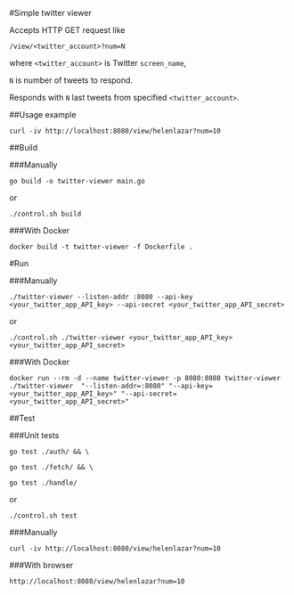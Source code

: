 #Simple twitter viewer

Accepts HTTP GET request like

`/view/<twitter_account>?num=N`

where `<twitter_account>` is Twitter `screen_name`,

`N` is number of tweets to respond.

Responds with `N` last tweets from specified `<twitter_account>`.

##Usage example

`curl -iv http://localhost:8080/view/helenlazar?num=10`

##Build

###Manually

`go build -o twitter-viewer main.go`

or

`./control.sh build`

###With Docker

`docker build -t twitter-viewer -f Dockerfile .`


#Run

###Manually

`./twitter-viewer --listen-addr :8080 --api-key <your_twitter_app_API_key> --api-secret <your_twitter_app_API_secret>`

or

`./control.sh ./twitter-viewer <your_twitter_app_API_key> <your_twitter_app_API_secret>`

###With Docker

`docker run --rm -d --name twitter-viewer -p 8080:8080 twitter-viewer ./twitter-viewer  "--listen-addr=:8080" "--api-key=<your_twitter_app_API_key>" "--api-secret=<your_twitter_app_API_secret>"`

##Test

###Unit tests

```
go test ./auth/ && \

go test ./fetch/ && \
 
go test ./handle/
```

or

`./control.sh test`

###Manually

`curl -iv http://localhost:8080/view/helenlazar?num=10`

###With browser

`http://localhost:8080/view/helenlazar?num=10`
